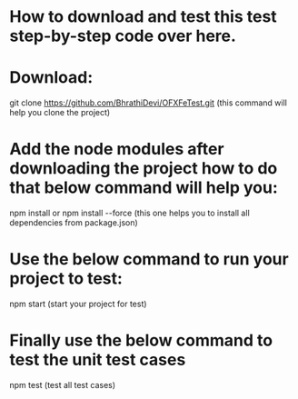 # How to download and test this test step-by-step code over here.
# Download:
git clone https://github.com/BhrathiDevi/OFXFeTest.git (this command will help you clone the project)

# Add the node modules after downloading the project how to do that below command will help you:

npm install or npm install --force (this one helps you to install all dependencies from package.json)

# Use the below command to run your project to test:

npm start (start your project for test)

# Finally use the below command to test the unit test cases

npm test (test all test cases)
